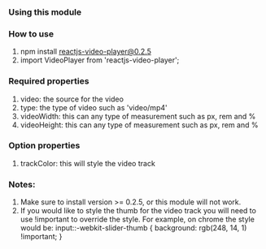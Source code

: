 ### Using this module

### How to use
1. npm install reactjs-video-player@0.2.5
2. import VideoPlayer from 'reactjs-video-player';

### Required properties
1. video: the source for the video
2. type: the type of video such as 'video/mp4'
3. videoWidth: this can any type of measurement such as px, rem and %
4. videoHeight: this can any type of measurement such as px, rem and %
### Option properties
1. trackColor: this will style the video track

### Notes:
1. Make sure to install version >= 0.2.5, or this module will not work.
3. If you would like to style the thumb for the video track you will need to use !important to override the style. For example, on chrome the style would be:
  input::-webkit-slider-thumb { background: rgb(248, 14, 1) !important; }
